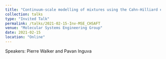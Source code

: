 ```yaml
---
title: "Continuum-scale modelling of mixtures using the Cahn-Hilliard equation: Transport and thermodynamics"
collection: talks
type: "Invited Talk"
permalink: /talks/2021-02-15-Inv-MSE_CHSAFT
venue: "Molecular Systems Engineering Group"
date: 2021-02-15
location: "Online"
---
```

Speakers: Pierre Walker and Pavan Inguva